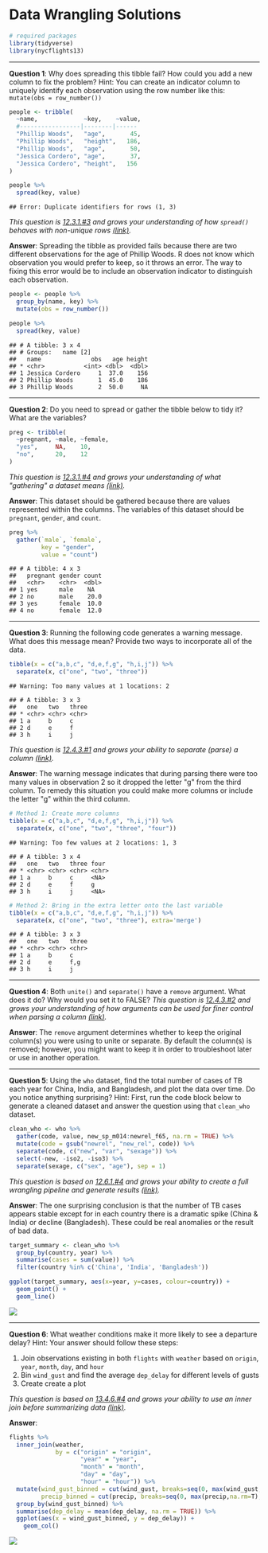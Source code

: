 Data Wrangling Solutions
================

``` r
# required packages
library(tidyverse)
library(nycflights13)
```

------------------------------------------------------------------------

**Question 1**: Why does spreading this tibble fail? How could you add a new column to fix the problem? Hint: You can create an indicator column to uniquely identify each observation using the row number like this: `mutate(obs = row_number())`

``` r
people <- tribble(
  ~name,             ~key,    ~value,
  #-----------------|--------|------
  "Phillip Woods",   "age",       45,
  "Phillip Woods",   "height",   186,
  "Phillip Woods",   "age",       50,
  "Jessica Cordero", "age",       37,
  "Jessica Cordero", "height",   156
)

people %>% 
  spread(key, value)
```

    ## Error: Duplicate identifiers for rows (1, 3)

*This question is [12.3.1.\#3](http://r4ds.had.co.nz/tidy-data.html#exercises-22) and grows your understanding of how `spread()` behaves with non-unique rows [(link)](http://r4ds.had.co.nz/tidy-data.html#spreading).*

**Answer**: Spreading the tibble as provided fails because there are two different observations for the age of Phillip Woods. R does not know which observation you would prefer to keep, so it throws an error. The way to fixing this error would be to include an observation indicator to distinguish each observation.

``` r
people <- people %>% 
  group_by(name, key) %>% 
  mutate(obs = row_number())

people %>% 
  spread(key, value)
```

    ## # A tibble: 3 x 4
    ## # Groups:   name [2]
    ##   name              obs   age height
    ## * <chr>           <int> <dbl>  <dbl>
    ## 1 Jessica Cordero     1  37.0    156
    ## 2 Phillip Woods       1  45.0    186
    ## 3 Phillip Woods       2  50.0     NA

------------------------------------------------------------------------

**Question 2**: Do you need to spread or gather the tibble below to tidy it? What are the variables?

``` r
preg <- tribble(
  ~pregnant, ~male, ~female,
  "yes",     NA,    10,
  "no",      20,    12
)
```

*This question is [12.3.1.\#4](http://r4ds.had.co.nz/tidy-data.html#exercises-22) and grows your understanding of what "gathering" a dataset means [(link)](http://r4ds.had.co.nz/tidy-data.html#gathering).*

**Answer**: This dataset should be gathered because there are values represented within the columns. The variables of this dataset should be `pregnant`, `gender`, and `count`.

``` r
preg %>% 
  gather(`male`, `female`, 
         key = "gender", 
         value = "count")
```

    ## # A tibble: 4 x 3
    ##   pregnant gender count
    ##   <chr>    <chr>  <dbl>
    ## 1 yes      male    NA  
    ## 2 no       male    20.0
    ## 3 yes      female  10.0
    ## 4 no       female  12.0

------------------------------------------------------------------------

**Question 3**: Running the following code generates a warning message. What does this message mean? Provide two ways to incorporate all of the data.

``` r
tibble(x = c("a,b,c", "d,e,f,g", "h,i,j")) %>% 
  separate(x, c("one", "two", "three"))
```

    ## Warning: Too many values at 1 locations: 2

    ## # A tibble: 3 x 3
    ##   one   two   three
    ## * <chr> <chr> <chr>
    ## 1 a     b     c    
    ## 2 d     e     f    
    ## 3 h     i     j

*This question is [12.4.3.\#1](http://r4ds.had.co.nz/tidy-data.html#exercises-23) and grows your ability to separate (parse) a column [(link)](http://r4ds.had.co.nz/tidy-data.html#separate).*

**Answer**: The warning message indicates that during parsing there were too many values in observation 2 so it dropped the letter "g" from the third column. To remedy this situation you could make more columns or include the letter "g" within the third column.

``` r
# Method 1: Create more columns
tibble(x = c("a,b,c", "d,e,f,g", "h,i,j")) %>% 
  separate(x, c("one", "two", "three", "four"))
```

    ## Warning: Too few values at 2 locations: 1, 3

    ## # A tibble: 3 x 4
    ##   one   two   three four 
    ## * <chr> <chr> <chr> <chr>
    ## 1 a     b     c     <NA> 
    ## 2 d     e     f     g    
    ## 3 h     i     j     <NA>

``` r
# Method 2: Bring in the extra letter onto the last variable
tibble(x = c("a,b,c", "d,e,f,g", "h,i,j")) %>% 
  separate(x, c("one", "two", "three"), extra='merge')
```

    ## # A tibble: 3 x 3
    ##   one   two   three
    ## * <chr> <chr> <chr>
    ## 1 a     b     c    
    ## 2 d     e     f,g  
    ## 3 h     i     j

------------------------------------------------------------------------

**Question 4**: Both `unite()` and `separate()` have a `remove` argument. What does it do? Why would you set it to FALSE?
*This question is [12.4.3.\#2](http://r4ds.had.co.nz/tidy-data.html#exercises-23) and grows your understanding of how arguments can be used for finer control when parsing a column [(link)](http://r4ds.had.co.nz/tidy-data.html#spreading-and-gathering).*

**Answer**: The `remove` argument determines whether to keep the original column(s) you were using to unite or separate. By default the column(s) is removed; however, you might want to keep it in order to troubleshoot later or use in another operation.

------------------------------------------------------------------------

**Question 5**: Using the `who` dataset, find the total number of cases of TB each year for China, India, and Bangladesh, and plot the data over time. Do you notice anything surprising? Hint: First, run the code block below to generate a cleaned dataset and answer the question using that `clean_who` dataset.

``` r
clean_who <- who %>%
  gather(code, value, new_sp_m014:newrel_f65, na.rm = TRUE) %>% 
  mutate(code = gsub("newrel", "new_rel", code)) %>%
  separate(code, c("new", "var", "sexage")) %>% 
  select(-new, -iso2, -iso3) %>% 
  separate(sexage, c("sex", "age"), sep = 1)
```

*This question is based on [12.6.1.\#4](http://r4ds.had.co.nz/tidy-data.html#exercises-25) and grows your ability to create a full wrangling pipeline and generate results [(link)](http://r4ds.had.co.nz/tidy-data.html#case-study).*

**Answer**: The one surprising conclusion is that the number of TB cases appears stable except for in each country there is a dramatic spike (China & India) or decline (Bangladesh). These could be real anomalies or the result of bad data.

``` r
target_summary <- clean_who %>%
  group_by(country, year) %>%
  summarise(cases = sum(value)) %>%
  filter(country %in% c('China', 'India', 'Bangladesh')) 

ggplot(target_summary, aes(x=year, y=cases, colour=country)) + 
  geom_point() + 
  geom_line()
```

![](04-data-wrangling-solutions_files/figure-markdown_github/Q5a-1.png)

------------------------------------------------------------------------

**Question 6**: What weather conditions make it more likely to see a departure delay? Hint: Your answer should follow these steps:

1.  Join observations existing in both `flights` with `weather` based on `origin`, `year`, `month`, `day`, and `hour`
2.  Bin `wind_gust` and find the average `dep_delay` for different levels of gusts
3.  Create create a plot

*This question is based on [13.4.6.\#4](http://r4ds.had.co.nz/relational-data.html#exercises-28) and grows your ability to use an inner join before summarizing data [(link)](http://r4ds.had.co.nz/relational-data.html#inner-join).*

**Answer**:

``` r
flights %>%
  inner_join(weather, 
             by = c("origin" = "origin",
                    "year" = "year",
                    "month" = "month",
                    "day" = "day",
                    "hour" = "hour")) %>%
  mutate(wind_gust_binned = cut(wind_gust, breaks=seq(0, max(wind_gust,na.rm=T), 5)), 
         precip_binned = cut(precip, breaks=seq(0, max(precip,na.rm=T), .05))) %>%
  group_by(wind_gust_binned) %>%
  summarise(dep_delay = mean(dep_delay, na.rm = TRUE)) %>%
  ggplot(aes(x = wind_gust_binned, y = dep_delay)) +
    geom_col()
```

![](04-data-wrangling-solutions_files/figure-markdown_github/Q6-1.png)
